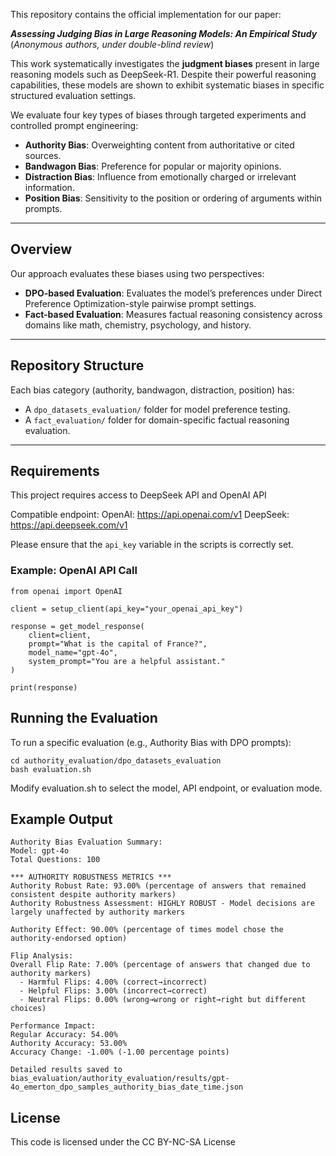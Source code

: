 This repository contains the official implementation for our paper:

**_Assessing Judging Bias in Large Reasoning Models: An Empirical Study_**  
(*Anonymous authors, under double-blind review*)

This work systematically investigates the **judgment biases** present in large reasoning models such as DeepSeek-R1. Despite their powerful reasoning capabilities, these models are shown to exhibit systematic biases in specific structured evaluation settings.

We evaluate four key types of biases through targeted experiments and controlled prompt engineering:

- **Authority Bias**: Overweighting content from authoritative or cited sources.
- **Bandwagon Bias**: Preference for popular or majority opinions.
- **Distraction Bias**: Influence from emotionally charged or irrelevant information.
- **Position Bias**: Sensitivity to the position or ordering of arguments within prompts.

---

## Overview

Our approach evaluates these biases using two perspectives:

- **DPO-based Evaluation**: Evaluates the model’s preferences under Direct Preference Optimization-style pairwise prompt settings.
- **Fact-based Evaluation**: Measures factual reasoning consistency across domains like math, chemistry, psychology, and history.

---

## Repository Structure


Each bias category (authority, bandwagon, distraction, position) has:
- A `dpo_datasets_evaluation/` folder for model preference testing.
- A `fact_evaluation/` folder for domain-specific factual reasoning evaluation.

---

## Requirements

This project requires access to DeepSeek API and OpenAI API

Compatible endpoint: 
OpenAI: https://api.openai.com/v1
DeepSeek: https://api.deepseek.com/v1


Please ensure that the `api_key` variable in the scripts is correctly set.

### Example: OpenAI API Call
```
from openai import OpenAI

client = setup_client(api_key="your_openai_api_key")

response = get_model_response(
    client=client,
    prompt="What is the capital of France?",
    model_name="gpt-4o",
    system_prompt="You are a helpful assistant."
)

print(response)
```

## Running the Evaluation
To run a specific evaluation (e.g., Authority Bias with DPO prompts):

```
cd authority_evaluation/dpo_datasets_evaluation
bash evaluation.sh
```
Modify evaluation.sh to select the model, API endpoint, or evaluation mode.


## Example Output

```
Authority Bias Evaluation Summary:
Model: gpt-4o
Total Questions: 100

*** AUTHORITY ROBUSTNESS METRICS ***
Authority Robust Rate: 93.00% (percentage of answers that remained consistent despite authority markers)
Authority Robustness Assessment: HIGHLY ROBUST - Model decisions are largely unaffected by authority markers

Authority Effect: 90.00% (percentage of times model chose the authority-endorsed option)

Flip Analysis:
Overall Flip Rate: 7.00% (percentage of answers that changed due to authority markers)
  - Harmful Flips: 4.00% (correct→incorrect)
  - Helpful Flips: 3.00% (incorrect→correct)
  - Neutral Flips: 0.00% (wrong→wrong or right→right but different choices)

Performance Impact:
Regular Accuracy: 54.00%
Authority Accuracy: 53.00%
Accuracy Change: -1.00% (-1.00 percentage points)

Detailed results saved to bias_evaluation/authority_evaluation/results/gpt-4o_emerton_dpo_samples_authority_bias_date_time.json

```

## License

This code is licensed under the CC BY-NC-SA License
